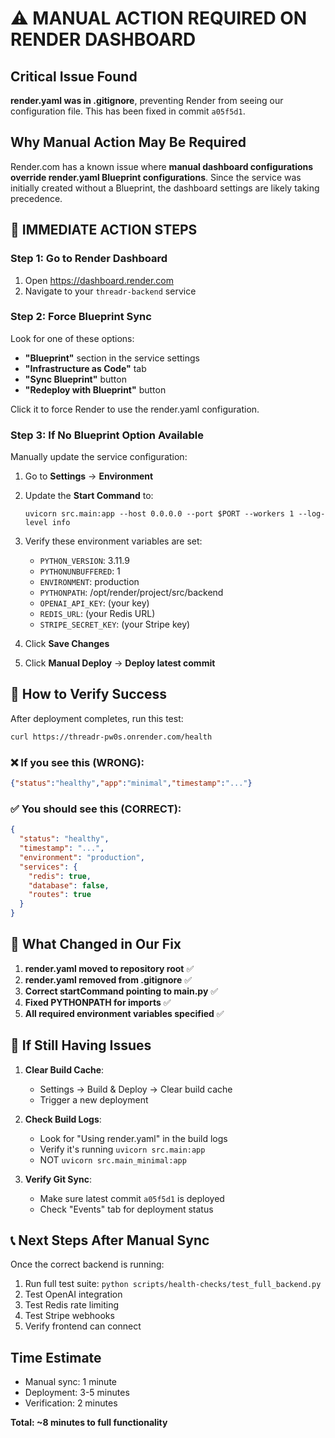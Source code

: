 # ⚠️ MANUAL ACTION REQUIRED ON RENDER DASHBOARD

## Critical Issue Found
**render.yaml was in .gitignore**, preventing Render from seeing our configuration file. This has been fixed in commit `a05f5d1`.

## Why Manual Action May Be Required
Render.com has a known issue where **manual dashboard configurations override render.yaml Blueprint configurations**. Since the service was initially created without a Blueprint, the dashboard settings are likely taking precedence.

## 🔴 IMMEDIATE ACTION STEPS

### Step 1: Go to Render Dashboard
1. Open https://dashboard.render.com
2. Navigate to your `threadr-backend` service

### Step 2: Force Blueprint Sync
Look for one of these options:
- **"Blueprint"** section in the service settings
- **"Infrastructure as Code"** tab
- **"Sync Blueprint"** button
- **"Redeploy with Blueprint"** button

Click it to force Render to use the render.yaml configuration.

### Step 3: If No Blueprint Option Available
Manually update the service configuration:

1. Go to **Settings** → **Environment**
2. Update the **Start Command** to:
   ```
   uvicorn src.main:app --host 0.0.0.0 --port $PORT --workers 1 --log-level info
   ```
3. Verify these environment variables are set:
   - `PYTHON_VERSION`: 3.11.9
   - `PYTHONUNBUFFERED`: 1
   - `ENVIRONMENT`: production
   - `PYTHONPATH`: /opt/render/project/src/backend
   - `OPENAI_API_KEY`: (your key)
   - `REDIS_URL`: (your Redis URL)
   - `STRIPE_SECRET_KEY`: (your Stripe key)

4. Click **Save Changes**
5. Click **Manual Deploy** → **Deploy latest commit**

## 🎯 How to Verify Success

After deployment completes, run this test:
```bash
curl https://threadr-pw0s.onrender.com/health
```

### ❌ If you see this (WRONG):
```json
{"status":"healthy","app":"minimal","timestamp":"..."}
```

### ✅ You should see this (CORRECT):
```json
{
  "status": "healthy",
  "timestamp": "...",
  "environment": "production",
  "services": {
    "redis": true,
    "database": false,
    "routes": true
  }
}
```

## 📝 What Changed in Our Fix

1. **render.yaml moved to repository root** ✅
2. **render.yaml removed from .gitignore** ✅
3. **Correct startCommand pointing to main.py** ✅
4. **Fixed PYTHONPATH for imports** ✅
5. **All required environment variables specified** ✅

## 🚨 If Still Having Issues

1. **Clear Build Cache**:
   - Settings → Build & Deploy → Clear build cache
   - Trigger a new deployment

2. **Check Build Logs**:
   - Look for "Using render.yaml" in the build logs
   - Verify it's running `uvicorn src.main:app`
   - NOT `uvicorn src.main_minimal:app`

3. **Verify Git Sync**:
   - Make sure latest commit `a05f5d1` is deployed
   - Check "Events" tab for deployment status

## 📞 Next Steps After Manual Sync

Once the correct backend is running:
1. Run full test suite: `python scripts/health-checks/test_full_backend.py`
2. Test OpenAI integration
3. Test Redis rate limiting
4. Test Stripe webhooks
5. Verify frontend can connect

## Time Estimate
- Manual sync: 1 minute
- Deployment: 3-5 minutes
- Verification: 2 minutes

**Total: ~8 minutes to full functionality**
